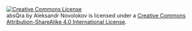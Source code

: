 [![Creative Commons License](https://i.creativecommons.org/l/by-sa/4.0/88x31.png)](http://creativecommons.org/licenses/by-sa/4.0/)  
<span xmlns:dct="http://purl.org/dc/terms/" href="http://purl.org/dc/dcmitype/InteractiveResource" property="dct:title" rel="dct:type">absQra</span> by <span xmlns:cc="http://creativecommons.org/ns#" property="cc:attributionName">Aleksandr Novolokov</span> is licensed under a [Creative Commons Attribution-ShareAlike 4.0 International License](http://creativecommons.org/licenses/by-sa/4.0/).
